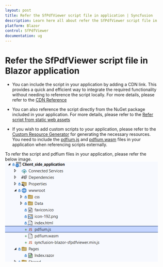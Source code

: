 ```yaml
---
layout: post
title: Refer the SfPdfViewer script file in application | Syncfusion
description: Learn here all about refer the SfPdfViewer script file in the application in Syncfusion Blazor SfPdfViewer component and more.
platform: Blazor
control: SfPdfViewer
documentation: ug
---
```


# Refer the SfPdfViewer script file in Blazor application

* You can include the script in your application by adding a CDN link. This provides a quick and efficient way to integrate the required functionality without needing to reference the script locally. For more details, please refer to the [CDN Reference](https://blazor.syncfusion.com/documentation/common/adding-script-references#cdn-reference)

* You can also reference the script directly from the NuGet package included in your application. For more details, please refer to the [Refer script from static web assets](https://blazor.syncfusion.com/documentation/common/adding-script-references#static-web-assets)

* If you wish to add custom scripts to your application, please refer to the [Custom Resource Generator](https://blazor.syncfusion.com/documentation/common/custom-resource-generator) for generating the necessary resources. You need to include the [pdfium.js](https://github.com/SyncfusionExamples/blazor-pdf-viewer-examples/blob/master/Common/Pdfium%20files/pdfium.js) and [pdfium.wasm](https://github.com/SyncfusionExamples/blazor-pdf-viewer-examples/blob/master/Common/Pdfium%20files/pdfium.wasm) files in your application when referencing scripts externally.

To refer the script and pdfium files in your application, please refer the below image.
![Scripts in Blazor SfPdfViewer](../../pdfviewer-2/images/pdfium.png)